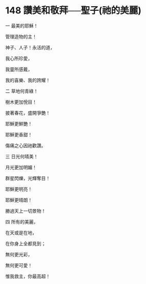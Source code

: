 # 148 讚美和敬拜──聖子(祂的美麗)

一 最美的耶穌！

管理造物的主！

神子、人子！永活的道，

我心所珍愛，

我靈所感戴，

我的喜樂、我的誇耀！

二 草地何青綠！

樹木更加悅目！

披著春花，盛開爭艷！

耶穌更鮮艷！

耶穌更香甜！

傷痛之心因祂歡讚。

三 日光何晴美！

月光更加明媚！

群星閃爍，光輝奪目！

耶穌更明亮！

耶穌更晴朗！

勝過天上一切景物！

四 所有的美麗，

在天或是在地，

在你身上全都見到；

無何更光彩，

無何更可愛！

惟我救主，你最高超！

